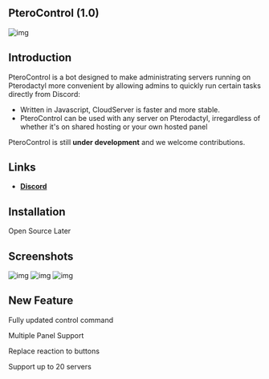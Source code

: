 ## PteroControl (1.0) 

![img](https://media.discordapp.net/attachments/796243715014131714/857837120252411904/20210625_111805.jpg)

Introduction
-------------

PteroControl is a bot designed to make administrating servers running on Pterodactyl more convenient by allowing admins to quickly run certain tasks directly from Discord:

* Written in Javascript, CloudServer is faster and more stable.
* PteroControl can be used with any server on Pterodactyl, irregardless of whether it's on shared hosting or your own hosted panel

PteroControl is still **under development** and we welcome contributions. 

Links
--------------------

* __[Discord](https://discord.gg/9Z7zpdwATZ)__

Installation
-------------

Open Source Later

Screenshots
-------------

![img](https://media.discordapp.net/attachments/858987249218486274/858998561395834880/IMG_20210628_161250.jpg)
![img](https://media.discordapp.net/attachments/858987249218486274/858998561152827402/Screenshot_2021-06-28-16-13-21-29_572064f74bd5f9fa804b05334aa4f912.jpg)
![img](https://media.discordapp.net/attachments/858987249218486274/858998561643036682/IMG_20210628_161217.jpg)


## New Feature

Fully updated control command

Multiple Panel Support

Replace reaction to buttons

Support up to 20 servers

